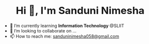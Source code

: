  ### <center><h1>Hi 👋, I'm <b>Sanduni Nimesha </center></h1></b>
         
- 🌱 I’m currently learning <b>Information Technology</b> @SLIIT
- 👯 I’m looking to collaborate on ...
- 📫 How to reach me: sanduninimesha058@gmail.com
